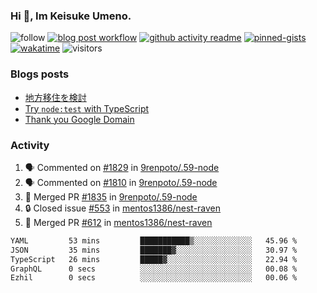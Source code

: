 ### Hi 👋, Im Keisuke Umeno.

<!--
**9renpoto/9renpoto** is a ✨ _special_ ✨ repository because its `README.md` (this file) appears on your GitHub profile.

Here are some ideas to get you started:

- 🔭 I’m currently working on ...
- 🌱 I’m currently learning ...
- 👯 I’m looking to collaborate on ...
- 🤔 I’m looking for help with ...
- 💬 Ask me about ...
- 📫 How to reach me: ...
- 😄 Pronouns: ...
- ⚡ Fun fact: ...
-->

![follow](https://img.shields.io/github/followers/9renpoto?label=Follow&style=social)
[![blog post workflow](https://github.com/9renpoto/9renpoto/actions/workflows/blog.yml/badge.svg)](https://github.com/9renpoto/9renpoto/actions/workflows/blog.yml)
[![github activity readme](https://github.com/9renpoto/9renpoto/actions/workflows/activity.yml/badge.svg)](https://github.com/9renpoto/9renpoto/actions/workflows/activity.yml)
[![pinned-gists](https://github.com/9renpoto/9renpoto/actions/workflows/pin-gist.yml/badge.svg)](https://github.com/9renpoto/9renpoto/actions/workflows/pin-gist.yml)
[![wakatime](https://github.com/9renpoto/9renpoto/actions/workflows/waka-readme-status.yml/badge.svg)](https://github.com/9renpoto/9renpoto/actions/workflows/waka-readme-status.yml)
![visitors](https://komarev.com/ghpvc/?username=9renpoto&label=Profile%20views&color=0e75b6&style=flat)

### Blogs posts

<!-- BLOG-POST-LIST:START -->
- [地方移住を検討](https://9renpoto.win/entry/2023/09/09/migration-plan)
- [Try `node:test` with TypeScript](https://9renpoto.win/entry/2023/07/23/node-test-runner)
- [Thank you Google Domain](https://9renpoto.win/entry/2023/07/08/new-domain)
<!-- BLOG-POST-LIST:END -->

### Activity

<!--START_SECTION:activity-->
1. 🗣 Commented on [#1829](https://github.com/9renpoto/.59-node/pull/1829#issuecomment-1774238653) in [9renpoto/.59-node](https://github.com/9renpoto/.59-node)
2. 🗣 Commented on [#1810](https://github.com/9renpoto/.59-node/pull/1810#issuecomment-1774238576) in [9renpoto/.59-node](https://github.com/9renpoto/.59-node)
3. 🎉 Merged PR [#1835](https://github.com/9renpoto/.59-node/pull/1835) in [9renpoto/.59-node](https://github.com/9renpoto/.59-node)
4. 🔒 Closed issue [#553](https://github.com/mentos1386/nest-raven/issues/553) in [mentos1386/nest-raven](https://github.com/mentos1386/nest-raven)
5. 🎉 Merged PR [#612](https://github.com/mentos1386/nest-raven/pull/612) in [mentos1386/nest-raven](https://github.com/mentos1386/nest-raven)
<!--END_SECTION:activity-->

<!--START_SECTION:waka-->

```txt
YAML         53 mins         ███████████▒░░░░░░░░░░░░░   45.96 %
JSON         35 mins         ███████▓░░░░░░░░░░░░░░░░░   30.97 %
TypeScript   26 mins         █████▓░░░░░░░░░░░░░░░░░░░   22.94 %
GraphQL      0 secs          ░░░░░░░░░░░░░░░░░░░░░░░░░   00.08 %
Ezhil        0 secs          ░░░░░░░░░░░░░░░░░░░░░░░░░   00.06 %
```

<!--END_SECTION:waka-->
